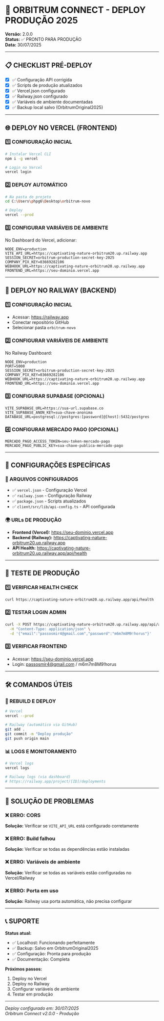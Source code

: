 # 🚀 ORBITRUM CONNECT - DEPLOY PRODUÇÃO 2025

**Versão:** 2.0.0  
**Status:** ✅ PRONTO PARA PRODUÇÃO  
**Data:** 30/07/2025

---

## 📋 CHECKLIST PRÉ-DEPLOY

- [x] ✅ Configuração API corrigida
- [x] ✅ Scripts de produção atualizados
- [x] ✅ Vercel.json configurado
- [x] ✅ Railway.json configurado
- [x] ✅ Variáveis de ambiente documentadas
- [x] ✅ Backup local salvo (OrbitrumOriginal2025)

---

## 🌐 DEPLOY NO VERCEL (FRONTEND)

### 1️⃣ CONFIGURAÇÃO INICIAL
```bash
# Instalar Vercel CLI
npm i -g vercel

# Login no Vercel
vercel login
```

### 2️⃣ DEPLOY AUTOMÁTICO
```bash
# Na pasta do projeto
cd C:\Users\phpg6\Desktop\orbitrum-novo

# Deploy
vercel --prod
```

### 3️⃣ CONFIGURAR VARIÁVEIS DE AMBIENTE
No Dashboard do Vercel, adicionar:

```env
NODE_ENV=production
VITE_API_URL=https://captivating-nature-orbitrum20.up.railway.app
SESSION_SECRET=orbitrum-production-secret-key-2025
COMPANY_PIX_KEY=03669282106
WEBHOOK_URL=https://captivating-nature-orbitrum20.up.railway.app
FRONTEND_URL=https://seu-dominio.vercel.app
```

---

## 🚂 DEPLOY NO RAILWAY (BACKEND)

### 1️⃣ CONFIGURAÇÃO INICIAL
- Acessar: https://railway.app
- Conectar repositório GitHub
- Selecionar pasta `orbitrum-novo`

### 2️⃣ CONFIGURAR VARIÁVEIS DE AMBIENTE
No Railway Dashboard:

```env
NODE_ENV=production
PORT=5000
SESSION_SECRET=orbitrum-production-secret-key-2025
COMPANY_PIX_KEY=03669282106
WEBHOOK_URL=https://captivating-nature-orbitrum20.up.railway.app
FRONTEND_URL=https://seu-dominio.vercel.app
```

### 3️⃣ CONFIGURAR SUPABASE (OPCIONAL)
```env
VITE_SUPABASE_URL=https://sua-url.supabase.co
VITE_SUPABASE_ANON_KEY=sua-chave-anonima
DATABASE_URL=postgresql://postgres:[password]@[host]:5432/postgres
```

### 4️⃣ CONFIGURAR MERCADO PAGO (OPCIONAL)
```env
MERCADO_PAGO_ACCESS_TOKEN=seu-token-mercado-pago
MERCADO_PAGO_PUBLIC_KEY=sua-chave-publica-mercado-pago
```

---

## 🔧 CONFIGURAÇÕES ESPECÍFICAS

### 📁 ARQUIVOS CONFIGURADOS
- ✅ `vercel.json` - Configuração Vercel
- ✅ `railway.json` - Configuração Railway
- ✅ `package.json` - Scripts atualizados
- ✅ `client/src/lib/api-config.ts` - API configurada

### 🌍 URLs DE PRODUÇÃO
- **Frontend (Vercel):** https://seu-dominio.vercel.app
- **Backend (Railway):** https://captivating-nature-orbitrum20.up.railway.app
- **API Health:** https://captivating-nature-orbitrum20.up.railway.app/api/health

---

## 🧪 TESTE DE PRODUÇÃO

### 1️⃣ VERIFICAR HEALTH CHECK
```bash
curl https://captivating-nature-orbitrum20.up.railway.app/api/health
```

### 2️⃣ TESTAR LOGIN ADMIN
```bash
curl -X POST https://captivating-nature-orbitrum20.up.railway.app/api/auth/login \
  -H "Content-Type: application/json" \
  -d '{"email":"passosmir4@gmail.com","password":"m6m7m8M9!horus"}'
```

### 3️⃣ VERIFICAR FRONTEND
- Acessar: https://seu-dominio.vercel.app
- Login: passosmir4@gmail.com / m6m7m8M9!horus

---

## 🛠️ COMANDOS ÚTEIS

### 🔄 REBUILD E DEPLOY
```bash
# Vercel
vercel --prod

# Railway (automático via GitHub)
git add .
git commit -m "Deploy produção"
git push origin main
```

### 📊 LOGS E MONITORAMENTO
```bash
# Vercel logs
vercel logs

# Railway logs (via dashboard)
# https://railway.app/project/[ID]/deployments
```

---

## 🚨 SOLUÇÃO DE PROBLEMAS

### ❌ ERRO: CORS
**Solução:** Verificar se `VITE_API_URL` está configurado corretamente

### ❌ ERRO: Build falhou
**Solução:** Verificar se todas as dependências estão instaladas

### ❌ ERRO: Variáveis de ambiente
**Solução:** Verificar se todas as variáveis estão configuradas no Vercel/Railway

### ❌ ERRO: Porta em uso
**Solução:** Railway usa porta automática, não precisa configurar

---

## 📞 SUPORTE

**Status atual:**
- ✅ Localhost: Funcionando perfeitamente
- ✅ Backup: Salvo em OrbitrumOriginal2025
- ✅ Configuração: Pronta para produção
- ✅ Documentação: Completa

**Próximos passos:**
1. Deploy no Vercel
2. Deploy no Railway
3. Configurar variáveis de ambiente
4. Testar em produção

---

*Deploy configurado em: 30/07/2025*  
*Orbitrum Connect v2.0.0 - Produção* 